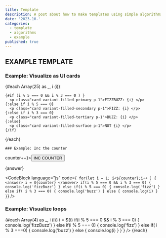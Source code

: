 ```yaml
---
title: Template
description: A post about how to make templates using simple algorithms
date: '2023-10-'
categories:
  - template
  - algorithms
  - example
published: true
---
```


<script lang="ts">
  	import { CodeBlock } from '@skeletonlabs/skeleton';

    function fizzBuzz() {
      for(let i = 1; i<50;i++ ) {
        if(i % 5 === 0 && i % 3 === 0) {
          console.log('fizzBuzz')
        } else if(i % 5 === 0) {
          console.log('fizz')
        } else if( i % 3 ===0) {
          console.log('buzz')
        } else {
          console.log(i)
        }
      }
    }
    fizzBuzz();

    let counter = 1;
    let answer = 'starting'

    $: {
      if (counter % 5 === 0 && counter % 3 === 0) {
        answer = 'fizzbuzz'
      } else if(counter % 5 === 0) {
         answer = 'fizz'
      } else if(counter % 3 === 0) {
        answer = 'buzz'
      } else {
        answer = counter
      }
    }

</script>
  ## EXAMPLE TEMPLATE

  ### Example: Visualize as UI cards

  <div class="code-wrap-iterator">
  {#each Array(25) as _, i (i)}

    {#if (i % 5 === 0 && i % 3 === 0 ) }
      <p class="card variant-filled-primary p-1">FIZZBUZZ: {i} </p>
    {:else if i % 5 === 0}
      <p class="card variant-filled-secondary p-1">FIZZ: {i} </p>
    {:else if i % 3 === 0}
      <p class="card variant-filled-tertiary p-1">BUZZ: {i} </p>
    {:else}
      <p class="card variant-filled-surface p-1">NOT {i} </p>
    {/if}

  {/each}
  </div>

    ### Example: Inc the counter
 <div class="inline" on:click={() => counter++}><button class="btn variant-ghost-primary">INC COUNTER</button></div>

  {answer}

  <CodeBlock language="js" code={`
    for(let i = 1; i<${counter};i++ ) {
        <answer> i = ${counter} </answer>
        if(i % 5 === 0 && i % 3 === 0) {
         console.log('fizzBuzz')
        } else if(i % 5 === 0) {
         console.log('fizz')
        } else if( i % 3 === 0) {
          console.log('buzz')
        } else {
          console.log(i)
        }
      }`} />


  ### Example: Visualize loops 

  <div class="code-wrap-iterator">
  {#each Array(4) as _, i (i)}
        <CodeBlock language="js" code={`
        for(let i = 1; i<${i};i++ ) {
             <answer> i = ${i} </answer>
            if(i % 5 === 0 && i % 3 === 0) {
              console.log('fizzBuzz')
            } else if(i % 5 === 0) {
              console.log('fizz')
            } else if( i % 3 ===0) {
              console.log('buzz')
            } else {
              console.log(i)
            }
          }`} />
  {/each}
  </div>

